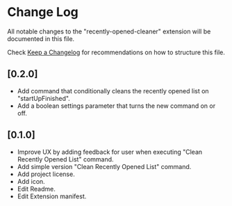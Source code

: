 # Change Log

All notable changes to the "recently-opened-cleaner" extension will be documented in this file.

Check [Keep a Changelog](http://keepachangelog.com/) for recommendations on how to structure this file.

## [0.2.0]

- Add command that conditionally cleans the recently opened list on "startUpFinished".
- Add a boolean settings parameter that turns the new command on or off.

## [0.1.0]

- Improve UX by adding feedback for user when executing "Clean Recently Opened List" command.
- Add simple version "Clean Recently Opened List" command.
- Add project license.
- Add icon.
- Edit Readme.
- Edit Extension manifest.
